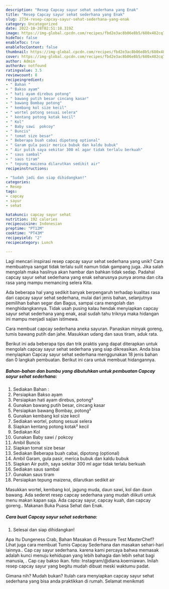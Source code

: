 ```yaml
---
description: "Resep Capcay sayur sehat sederhana yang Enak"
title: "Resep Capcay sayur sehat sederhana yang Enak"
slug: 2734-resep-capcay-sayur-sehat-sederhana-yang-enak
category: Uncategorized
date: 2022-10-28T02:51:18.319Z
image: https://img-global.cpcdn.com/recipes/fbd2e3ac8b06e8b5/680x482cq70/capcay-sayur-sehat-sederhana-foto-resep-utama.jpg
hideToc: false
enableToc: true
enableTocContent: false
thumbnail: https://img-global.cpcdn.com/recipes/fbd2e3ac8b06e8b5/680x482cq70/capcay-sayur-sehat-sederhana-foto-resep-utama.jpg
cover: https://img-global.cpcdn.com/recipes/fbd2e3ac8b06e8b5/680x482cq70/capcay-sayur-sehat-sederhana-foto-resep-utama.jpg
author: Admin
authorAv: notfound
ratingvalue: 3.5
reviewcount: 8
recipeingredient:
- " Bahan "
- " Bakso ayam"
- " hati ayam direbus potong"
- " bawang putih besar cincang kasar"
- " bawang Bombay potong"
- " kembang kol size kecil"
- " wortel potong sesuai selera"
- " kentang potong kotak kecil"
- " Kol"
- " Baby sawi  pokcoy"
- " Buncis"
- " tomat size besar"
- " Beberapa buah cabai dipotong optional"
- " Garam gula pasir merica bubuk dan kaldu bubuk"
- " Air putih saya sekitar 300 ml agar tidak terlalu berkuah"
- " saus sambal"
- " saus tiram"
- " tepung maizena dilarutkan sedikit air"
recipeinstructions:

- "Sudah jadi dan siap dihidangkan!"
categories:
- Resep
tags:
- capcay
- sayur
- sehat

katakunci: capcay sayur sehat 
nutrition: 192 calories
recipecuisine: Indonesian
preptime: "PT12M"
cooktime: "PT43M"
recipeyield: "2"
recipecategory: Lunch

---
```





Lagi mencari inspirasi resep capcay sayur sehat sederhana yang unik? Cara membuatnya sangat tidak terlalu sulit namun tidak gampang juga. Jika salah mengolah maka hasilnya akan hambar dan bahkan tidak sedap. Padahal capcay sayur sehat sederhana yang enak seharusnya punya aroma dan cita rasa yang mampu memancing selera Kita.





Ada beberapa hal yang sedikit banyak berpengaruh terhadap kualitas rasa dari capcay sayur sehat sederhana, mulai dari jenis bahan, selanjutnya pemilihan bahan segar dan Bagus, sampai cara mengolah dan menghidangkannya. Tidak usah pusing kalau hendak menyiapkan capcay sayur sehat sederhana yang enak,      asal sudah tahu triknya maka hidangan ini mampu menjadi sajian istimewa.














Cara membuat capcay sederhana aneka sayuran. Panaskan minyak goreng, tumis bawang putih dan jahe. Masukkan udang dan saus tiram, aduk rata.






Berikut ini ada beberapa tips dan trik praktis yang dapat diterapkan untuk mengolah capcay sayur sehat sederhana yang siap dikreasikan. Anda bisa menyiapkan Capcay sayur sehat sederhana menggunakan 18 jenis bahan dan 0 langkah pembuatan. Berikut ini cara untuk membuat hidangannya.

<!--inarticleads1-->

##### Bahan-bahan dan bumbu yang dibutuhkan untuk pembuatan Capcay sayur sehat sederhana:

1. Sediakan  Bahan :
1. Persiapkan  Bakso ayam
1. Persiapkan  hati ayam direbus, potong²
1. Gunakan  bawang putih besar, cincang kasar
1. Persiapkan  bawang Bombay, potong²
1. Gunakan  kembang kol size kecil
1. Sediakan  wortel, potong sesuai selera
1. Siapkan  kentang potong kotak² kecil
1. Sediakan  Kol
1. Gunakan  Baby sawi / pokcoy
1. Ambil  Buncis
1. Siapkan  tomat size besar
1. Sediakan  Beberapa buah cabai, dipotong (optional)
1. Ambil  Garam, gula pasir, merica bubuk dan kaldu bubuk
1. Siapkan  Air putih, saya sekitar 300 ml agar tidak terlalu berkuah
1. Sediakan  saus sambal
1. Gunakan  saus tiram
1. Persiapkan  tepung maizena, dilarutkan sedikit air


Masukkan wortel, kembang kol, jagung muda, daun sawi, kol dan daun bawang. Ada sederet resep capcay sederhana yang mudah diikuti untuk menu makan kapan saja. Ada capcay sayur, capcay kuah, dan capcay goreng.. Makanan Buka Puasa Sehat dan Enak. 

<!--inarticleads2-->

##### Cara buat Capcay sayur sehat sederhana:


1. Selesai dan siap dihidangkan!

Apa Itu Dungeness Crab, Bahan Masakan di Pressure Test MasterChef? Lihat juga cara membuat Tumis Capcay Sederhana dan masakan sehari-hari lainnya.. Cap cay sayur sederhana. karena kami percaya bahwa memasak adalah kunci menuju kehidupan yang lebih bahagia dan lebih sehat bagi manusia, . Cap cay bakso ikan. foto: Instagram/@diana.koerniawan. Inilah resep capcay sayur yang begitu mudah dibuat meski waktumu padat. 

Gimana nih? Mudah bukan? Itulah cara menyiapkan capcay sayur sehat sederhana yang bisa anda praktikkan di rumah. Selamat menikmati
